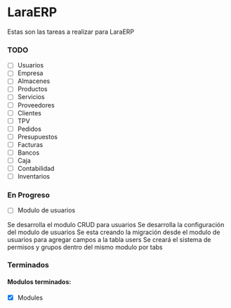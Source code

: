 # LaraERP

Estas son las tareas a realizar para LaraERP

### TODO

- [ ] Usuarios
- [ ] Empresa
- [ ] Almacenes
- [ ] Productos
- [ ] Servicios
- [ ] Proveedores
- [ ] Clientes
- [ ] TPV
- [ ] Pedidos
- [ ] Presupuestos
- [ ] Facturas
- [ ] Bancos
- [ ] Caja
- [ ] Contabilidad
- [ ] Inventarios

### En Progreso

- [ ] Modulo de usuarios

Se desarrolla el modulo CRUD para usuarios
Se desarrolla la configuración del modulo de usuarios
Se esta creando la migración desde el modulo de usuarios para agregar campos a la tabla users
Se creará el sistema de permisos y grupos dentro del mismo modulo por tabs

### Terminados

#### Modulos terminados:

- [X] Modules